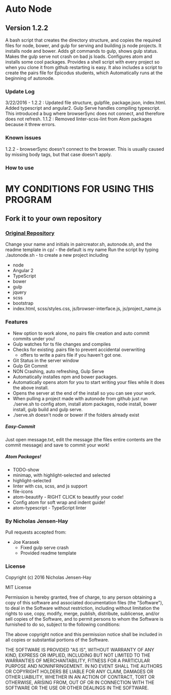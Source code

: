 # Auto Node
## Version 1.2.2

A bash script that creates the directory structure, and copies the required files for node, bower, and gulp for serving and building js node projects. It installs node and bower. Adds git commands to gulp, shows gulp status. Makes the gulp serve not crash on bad js loads. Configures atom and installs some cool packages. Provides a shell script with every project so when you clone it from github restarting is easy.
It also includes a script to create the pairs file for Epicodus students, which Automatically runs at the beginning of autonode.

### Update Log
3/22/2016 - 1.2.2 : Updated file structure, gulpfile, package.json, index.html. Added typescript and angular2. Gulp Serve handles compiling typescript. This introduced a bug where browserSync does not connect, and therefore does not refresh.
1.1.2 : Removed linter-scss-lint from Atom packages because it threw errors.

### Known issues

1.2.2 - browserSync doesn't connect to the browser. This is usually caused by missing body tags, but that case doesn't apply.

### How to use

# MY CONDITIONS FOR USING THIS PROGRAM
## Fork it to your own repository
### [Original Repository](http://github.com/hreacon/autonode)
Change your name and initials in paircreator.sh, autonode.sh, and the readme template in cp/ - the default is my name
Run the script by typing
    ./autonode.sh - to create a new project including
* node
* Angular 2
* TypeScript
* bower
* gulp
* jquery
* scss
* bootstrap
* index.html, scss/styles.css, js/browser-interface.js, js/project_name.js

### Features

* New option to work alone, no pairs file creation and auto commit commits under you!
* Gulp watches for ts file changes and compiles
* Checks for existing .pairs file to prevent accidental overwriting
    * offers to write a pairs file if you haven't got one.
* Git Status in the server window
* Gulp Git Commit
* NON Crashing, auto refreshing, Gulp Serve
* Automatically installes npm and bower packages.
* Automatically opens atom for you to start writing your files while it does the above install.
* Opens the server at the end of the install so you can see your work.
* When pulling a project made with autonode from github just run ./serve.sh to config atom, install atom packages, node install, bower install, gulp build and gulp serve.
* ./serve.sh doesn't node or bower if the folders already exist

##### Easy-Commit

Just open message.txt, edit the message (the files entire contents are the commit message) and save to commit your work!

##### Atom Packages!

* TODO-show
* minimap, with highlight-selected and selected
* highlight-selected
* linter with css, scss, and js support
* file-icons
* atom-beautify - RIGHT CLICK to beautify your code!
* Config atom for soft wrap and indent guide!
* atom-typescript - TypeScript linter

### By Nicholas Jensen-Hay

Pull requests accepted from:
* Joe Karasek
  * Fixed gulp serve crash
  * Provided readme template

### License

Copyright (c) 2016 Nicholas Jensen-Hay

MIT License

Permission is hereby granted, free of charge, to any person obtaining a copy of this software and associated documentation files (the "Software"), to deal in the Software without restriction, including without limitation the rights to use, copy, modify, merge, publish, distribute, sublicense, and/or sell copies of the Software, and to permit persons to whom the Software is furnished to do so, subject to the following conditions:

The above copyright notice and this permission notice shall be included in all copies or substantial portions of the Software.

THE SOFTWARE IS PROVIDED "AS IS", WITHOUT WARRANTY OF ANY KIND, EXPRESS OR IMPLIED, INCLUDING BUT NOT LIMITED TO THE WARRANTIES OF MERCHANTABILITY, FITNESS FOR A PARTICULAR PURPOSE AND NONINFRINGEMENT. IN NO EVENT SHALL THE AUTHORS OR COPYRIGHT HOLDERS BE LIABLE FOR ANY CLAIM, DAMAGES OR OTHER LIABILITY, WHETHER IN AN ACTION OF CONTRACT, TORT OR OTHERWISE, ARISING FROM, OUT OF OR IN CONNECTION WITH THE SOFTWARE OR THE USE OR OTHER DEALINGS IN THE SOFTWARE.
